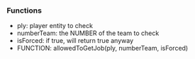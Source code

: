 ### Functions 
- ply: player entity to check
- numberTeam: the NUMBER of the team to check
- isForced: if true, will return true anyway
- FUNCTION: allowedToGetJob(ply, numberTeam, isForced)
